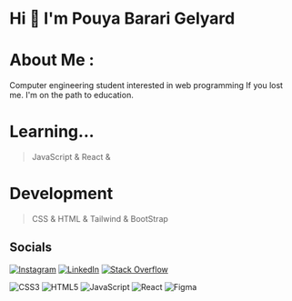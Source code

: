 # Hi 👋 I'm Pouya Barari Gelyard

# About Me :
Computer engineering student interested in web programming
If you lost me. I'm on the path to education.

# **Learning...**
>JavaScript & 
>React & 

# **Development**
> CSS &
> HTML &
> Tailwind & 
> BootStrap

## Socials
[![Instagram](https://img.shields.io/badge/Instagram-%23E4405F.svg?logo=Instagram&logoColor=white)](https://instagram.com/pouya.barari_g) [![LinkedIn](https://img.shields.io/badge/LinkedIn-%230077B5.svg?logo=linkedin&logoColor=white)](https://linkedin.com/in/https://www.linkedin.com/in/pouya-barari-gelyard-03856822b/) [![Stack Overflow](https://img.shields.io/badge/-Stackoverflow-FE7A16?logo=stack-overflow&logoColor=white)](https://stackoverflow.com/users/15354736) 


![CSS3](https://img.shields.io/badge/css3-%231572B6.svg?style=for-the-badge&logo=css3&logoColor=white) ![HTML5](https://img.shields.io/badge/html5-%23E34F26.svg?style=for-the-badge&logo=html5&logoColor=white) ![JavaScript](https://img.shields.io/badge/javascript-%23323330.svg?style=for-the-badge&logo=javascript&logoColor=%23F7DF1E) ![React](https://img.shields.io/badge/react-%2320232a.svg?style=for-the-badge&logo=react&logoColor=%2361DAFB) 	![Figma](https://img.shields.io/badge/figma-%23F24E1E.svg?style=for-the-badge&logo=figma&logoColor=white)
